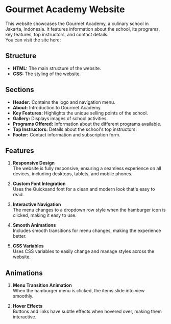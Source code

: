 # Gourmet Academy Website

This website showcases the Gourmet Academy, a culinary school in Jakarta, Indonesia. It features information about the school, its programs, key features, top instructors, and contact details.<br>
You can visit the site here:

## Structure

- **HTML:** The main structure of the website.
- **CSS:** The styling of the website.

## Sections

- **Header:** Contains the logo and navigation menu.
- **About:** Introduction to Gourmet Academy.
- **Key Features:** Highlights the unique selling points of the school.
- **Gallery:** Displays images of school activities.
- **Programs Offered:** Information about the different programs available.
- **Top Instructors:** Details about the school's top instructors.
- **Footer:** Contact information and subscription form.

## Features

1. **Responsive Design**<br>
   The website is fully responsive, ensuring a seamless experience on all devices, including desktops, tablets, and mobile phones.

2. **Custom Font Integration**<br>
   Uses the Quicksand font for a clean and modern look that's easy to read.

3. **Interactive Navigation**<br>
   The menu changes to a dropdown row style when the hamburger icon is clicked, making it easy to use.

4. **Smooth Animations**<br>
   Includes smooth transitions for menu changes, making the experience better.

5. **CSS Variables**<br>
   Uses CSS variables to easily change and manage styles across the website.

## Animations

1. **Menu Transition Animation**<br>
   When the hamburger menu is clicked, the items slide into view smoothly.

2. **Hover Effects**<br>
   Buttons and links have subtle effects when hovered over, making them interactive.
